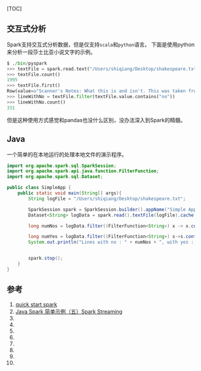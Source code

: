 [TOC]

## 交互式分析
Spark支持交互式分析数据，但是仅支持`scala`和`python`语言。
下面是使用python来分析一段莎士比亚小说文字的示例。
```python
$ ./bin/pyspark 
>>> textFile = spark.read.text("/Users/shiqiang/Desktop/shakespeare.txt")
>>> textFile.count()
1995                                                                            
>>> textFile.first()
Row(value=u"Scanner's Notes: What this is and isn't. This was taken from")
>>> lineWithNo = textFile.filter(textFile.value.contains("no"))
>>> lineWithNo.count()
331
```

但是这种使用方式感觉和pandas也没什么区别，没办法深入到Spark的精髓。

## Java
一个简单的在本地运行的处理本地文件的演示程序。
```java
import org.apache.spark.sql.SparkSession;
import org.apache.spark.api.java.function.FilterFunction;
import org.apache.spark.sql.Dataset;

public class SimpleApp {
    public static void main(String[] args){
        String logFile = "/Users/shiqiang/Desktop/shakespeare.txt";

        SparkSession spark = SparkSession.builder().appName("Simple Application").getOrCreate();
        Dataset<String> logData = spark.read().textFile(logFile).cache();

        long numNos = logData.filter((FilterFunction<String>) x -> x.contains("no")).count();   

        long numYes = logData.filter((FilterFunction<String>) s->s.contains("yes")).count();
        System.out.println("Lines with no : " + numNos + ", with yes : " + numYes);


        spark.stop();
    }
}
```

## 参考
1. [quick start spark](http://spark.apache.org/docs/latest/quick-start.html)
2. [Java Spark 简单示例（五）Spark Streaming](https://www.jianshu.com/p/c72cc55d7af5)
3. []()
4. []()
5. []()
6. []()
7. []()
8. []()
9. []()
10. []()